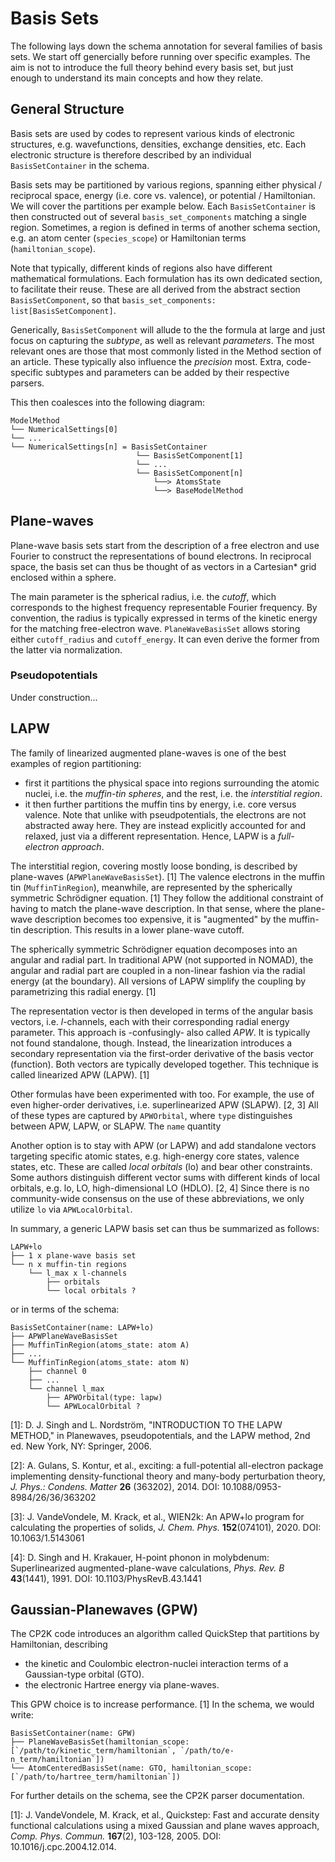 # Basis Sets

The following lays down the schema annotation for several families of basis sets.
We start off genercially before running over specific examples.
The aim is not to introduce the full theory behind every basis set, but just enough to understand its main concepts and how they relate.

## General Structure

Basis sets are used by codes to represent various kinds of electronic structures, e.g. wavefunctions, densities, exchange densities, etc.
Each electronic structure is therefore described by an individual `BasisSetContainer` in the schema.

Basis sets may be partitioned by various regions, spanning either physical / reciprocal space, energy (i.e. core vs. valence), or potential / Hamiltonian.
We will cover the partitions per example below.
Each `BasisSetContainer` is then constructed out of several `basis_set_components` matching a single region.
Sometimes, a region is defined in terms of another schema section, e.g. an atom center (`species_scope`) or Hamiltonian terms (`hamiltonian_scope`).

Note that typically, different kinds of regions also have different mathematical formulations.
Each formulation has its own dedicated section, to facilitate their reuse.
These are all derived from the abstract section `BasisSetComponent`, so that `basis_set_components: list[BasisSetComponent]`.

Generically, `BasisSetComponent` will allude to the the formula at large and just focus on capturing the _subtype_, as well as relevant _parameters_.
The most relevant ones are those that most commonly listed in the Method section of an article.
These typically also influence the _precision_ most.
Extra, code-specific subtypes and parameters can be added by their respective parsers.

This then coalesces into the following diagram:

```
ModelMethod
└── NumericalSettings[0]
└── ...
└── NumericalSettings[n] = BasisSetContainer
                            └── BasisSetComponent[1]
                            └── ...
                            └── BasisSetComponent[n]
                                └──> AtomsState
                                └──> BaseModelMethod
```

## Plane-waves

Plane-wave basis sets start from the description of a free electron and use Fourier to construct the representations of bound electrons.
In reciprocal space, the basis set can thus be thought of as vectors in a Cartesian* grid enclosed within a sphere.

The main parameter is the spherical radius, i.e. the _cutoff_, which corresponds to the highest frequency representable Fourier frequency.
By convention, the radius is typically expressed in terms of the kinetic energy for the matching free-electron wave.
`PlaneWaveBasisSet` allows storing either `cutoff_radius` and `cutoff_energy`.
It can even derive the former from the latter via normalization.

### Pseudopotentials

Under construction...

## LAPW

The family of linearized augmented plane-waves is one of the best examples of region partitioning:

- first it partitions the physical space into regions surrounding the atomic nuclei, i.e. the _muffin-tin spheres_, and the rest, i.e. the _interstitial region_.
- it then further partitions the muffin tins by energy, i.e. core versus valence.
Note that unlike with pseudpotentials, the electrons are not abstracted away here.
They are instead explicitly accounted for and relaxed, just via a different representation.
Hence, LAPW is a _full-electron approach_.

The interstitial region, covering mostly loose bonding, is described by plane-waves (`APWPlaneWaveBasisSet`). [1]
The valence electrons in the muffin tin (`MuffinTinRegion`), meanwhile, are represented by the spherically symmetric Schrödigner equation. [1]
They follow the additional constraint of having to match the plane-wave description.
In that sense, where the plane-wave description becomes too expensive, it is "augmented" by the muffin-tin description.
This results in a lower plane-wave cutoff.

The spherically symmetric Schrödigner equation decomposes into an angular and radial part.
In traditional APW (not supported in NOMAD), the angular and radial part are coupled in a non-linear fashion via the radial energy (at the boundary).
All versions of LAPW simplify the coupling by parametrizing this radial energy. [1]

The representation vector is then developed in terms of the angular basis vectors, i.e. $l$-channels, each with their corresponding radial energy parameter.
This approach is -confusingly- also called _APW_.
It is typically not found standalone, though.
Instead, the linearization introduces a secondary representation via the first-order derivative of the basis vector (function).
Both vectors are typically developed together.
This technique is called linearized APW (LAPW). [1]

Other formulas have been experimented with too.
For example, the use of even higher-order derivatives, i.e. superlinearized APW (SLAPW). [2, 3]
All of these types are captured by `APWOrbital`, where `type` distinguishes between APW, LAPW, or SLAPW.
The `name` quantity

Another option is to stay with APW (or LAPW) and add standalone vectors targeting specific atomic states, e.g. high-energy core states, valence states, etc.
These are called _local orbitals_ (lo) and bear other constraints.
Some authors distinguish different vector sums with different kinds of local orbitals, e.g. lo, LO, high-dimensional LO (HDLO). [2, 4]
Since there is no community-wide consensus on the use of these abbreviations, we only utilize `lo` via `APWLocalOrbital`.

In summary, a generic LAPW basis set can thus be summarized as follows:

```
LAPW+lo
├── 1 x plane-wave basis set
└── n x muffin-tin regions
    └── l_max x l-channels
        ├── orbitals
        └── local orbitals ?
```

or in terms of the schema:

```
BasisSetContainer(name: LAPW+lo)
├── APWPlaneWaveBasisSet
├── MuffinTinRegion(atoms_state: atom A)
├── ...
└── MuffinTinRegion(atoms_state: atom N)
    ├── channel 0
    ├── ...
    └── channel l_max
        ├── APWOrbital(type: lapw)
        └── APWLocalOrbital ?
```

[1]: D. J. Singh and L. Nordström, \"INTRODUCTION TO THE LAPW METHOD,\" in Planewaves, pseudopotentials, and the LAPW method, 2nd ed. New York, NY: Springer, 2006.

[2]: A. Gulans, S. Kontur, et al., exciting: a full-potential all-electron package implementing density-functional theory and many-body perturbation theory, _J. Phys.: Condens. Matter_ **26** (363202), 2014. DOI: 10.1088/0953-8984/26/36/363202

[3]: J. VandeVondele, M. Krack, et al., WIEN2k: An APW+lo program for calculating the properties of solids, _J. Chem. Phys._ **152**(074101), 2020. DOI: 10.1063/1.5143061

[4]: D. Singh and H. Krakauer, H-point phonon in molybdenum: Superlinearized augmented-plane-wave calculations, _Phys. Rev. B_ **43**(1441), 1991. DOI: 10.1103/PhysRevB.43.1441

## Gaussian-Planewaves (GPW)

The CP2K code introduces an algorithm called QuickStep that partitions by Hamiltonian, describing

- the kinetic and Coulombic electron-nuclei interaction terms of a Gaussian-type orbital (GTO).
- the electronic Hartree energy via plane-waves.

This GPW choice is to increase performance. [1]
In the schema, we would write:

```
BasisSetContainer(name: GPW)
├── PlaneWaveBasisSet(hamiltonian_scope: [`/path/to/kinetic_term/hamiltonian`, `/path/to/e-n_term/hamiltonian`])
└── AtomCenteredBasisSet(name: GTO, hamiltonian_scope: [`/path/to/hartree_term/hamiltonian`])
```

For further details on the schema, see the CP2K parser documentation.

[1]: J. VandeVondele, M. Krack, et al., Quickstep: Fast and accurate density functional calculations using a mixed Gaussian and plane waves approach,
_Comp. Phys. Commun._ **167**(2), 103-128, 2005. DOI: 10.1016/j.cpc.2004.12.014.
